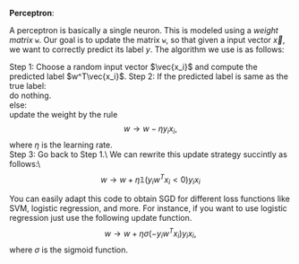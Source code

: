 **Perceptron**:

A perceptron is basically a single neuron. This is modeled using a *weight matrix* `w`. Our goal is to update the matrix `w`, so that given a input vector $\vec{x}$, we want to correctly predict its label $y$.
The algorithm we use is as follows:

Step 1: Choose a random input vector $\vec{x_i}$ and compute the predicted label $w^T\vec{x_i}$. 
Step 2: If the predicted label is same as the true label:  
          do nothing.  
        else:  
          update the weight by the rule  
          $$w \to w - \eta y_ix_i,$$
          where $\eta$ is the learning rate.  
Step 3: Go back to Step 1.\\
We can rewrite this update strategy succintly as follows:\\
$$w \to w + \eta \mathbb{1}(y_iw^Tx_i < 0)y_ix_i$$

You can easily adapt this code to obtain SGD for different loss functions like SVM, logistic regression, and more.
For instance, if you want to use logistic regression just use the following update function.
$$w \to w + \eta \sigma(-y_iw^Tx_i)y_ix_i,$$
where $\sigma$ is the sigmoid function.
